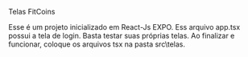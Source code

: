 Telas FitCoins

Esse é um projeto inicializado em React-Js EXPO. Ess arquivo app.tsx possui a tela de login. Basta testar suas próprias telas. Ao finalizar e funcionar, coloque os arquivos tsx na pasta src\telas.

